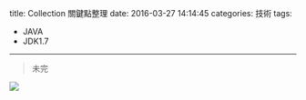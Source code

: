 title:  Collection 關鍵點整理
date: 2016-03-27 14:14:45
categories: 技術
tags:
- JAVA
- JDK1.7
---
> 未完

<img src="/images/JDK/Collections/Collection.png"  />
